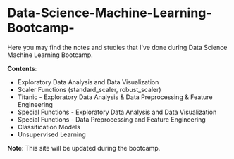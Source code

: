 # Data-Science-Machine-Learning-Bootcamp-

Here you may find the notes and studies that I've done during Data Science Machine Learning Bootcamp.

__Contents__:

- Exploratory Data Analysis and Data Visualization
- Scaler Functions (standard_scaler, robust_scaler)
- Titanic - Exploratory Data Analysis & Data Preprocessing & Feature Engineering
- Special Functions - Exploratory Data Analysis and Data Visualization
- Special Functions - Data Preprocessing and Feature Engineering
- Classification Models
- Unsupervised Learning


__Note__: This site will be updated during the bootcamp.
